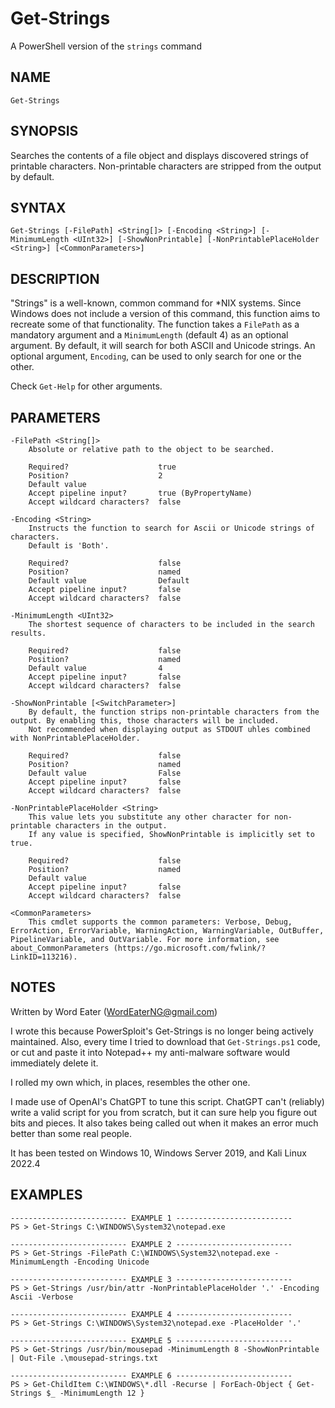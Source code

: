# Get-Strings
  A PowerShell version of the `strings` command

## NAME
  `Get-Strings`
    
## SYNOPSIS
  Searches the contents of a file object and displays discovered strings of printable characters.
  Non-printable characters are stripped from the output by default.
  
## SYNTAX
  `Get-Strings [-FilePath] <String[]> [-Encoding <String>] [-MinimumLength <UInt32>] [-ShowNonPrintable] [-NonPrintablePlaceHolder <String>] [<CommonParameters>]`
 
## DESCRIPTION
  "Strings" is a well-known, common command for *NIX systems. Since Windows does not include a version of this command, this function aims to recreate some of that functionality.
  The function takes a `FilePath` as a mandatory argument and a `MinimumLength` (default 4) as an optional argument.
  By default, it will search for both ASCII and Unicode strings. An optional argument, `Encoding`, can be used to only search for one or the other.
  
  Check `Get-Help` for other arguments.
    
## PARAMETERS
```
-FilePath <String[]>
    Absolute or relative path to the object to be searched.

    Required?                    true
    Position?                    2
    Default value
    Accept pipeline input?       true (ByPropertyName)
    Accept wildcard characters?  false

-Encoding <String>
    Instructs the function to search for Ascii or Unicode strings of characters.
    Default is 'Both'.

    Required?                    false
    Position?                    named
    Default value                Default
    Accept pipeline input?       false
    Accept wildcard characters?  false

-MinimumLength <UInt32>
    The shortest sequence of characters to be included in the search results.

    Required?                    false
    Position?                    named
    Default value                4
    Accept pipeline input?       false
    Accept wildcard characters?  false

-ShowNonPrintable [<SwitchParameter>]
    By default, the function strips non-printable characters from the output. By enabling this, those characters will be included.
    Not recommended when displaying output as STDOUT uhles combined with NonPrintablePlaceHolder.
    
    Required?                    false
    Position?                    named
    Default value                False
    Accept pipeline input?       false
    Accept wildcard characters?  false
        
-NonPrintablePlaceHolder <String>
    This value lets you substitute any other character for non-printable characters in the output.
    If any value is specified, ShowNonPrintable is implicitly set to true.
    
    Required?                    false
    Position?                    named
    Default value                
    Accept pipeline input?       false
    Accept wildcard characters?  false

<CommonParameters>
    This cmdlet supports the common parameters: Verbose, Debug, ErrorAction, ErrorVariable, WarningAction, WarningVariable, OutBuffer, PipelineVariable, and OutVariable. For more information, see about_CommonParameters (https://go.microsoft.com/fwlink/?LinkID=113216).
```
    
## NOTES
  Written by Word Eater (WordEaterNG@gmail.com)
  
  I wrote this because PowerSploit's Get-Strings is no longer being actively maintained.
  Also, every time I tried to download that `Get-Strings.ps1` code, or cut and paste it into Notepad++ my anti-malware software would immediately delete it.
        
  I rolled my own which, in places, resembles the other one.
        
  I made use of OpenAI's ChatGPT to tune this script.
  ChatGPT can't (reliably) write a valid script for you from scratch, but it can sure help you figure out bits and pieces.
  It also takes being called out when it makes an error much better than some real people.
        
  It has been tested on Windows 10, Windows Server 2019, and Kali Linux 2022.4
  
  ## EXAMPLES
  ```
-------------------------- EXAMPLE 1 --------------------------
PS > Get-Strings C:\WINDOWS\System32\notepad.exe

-------------------------- EXAMPLE 2 --------------------------
PS > Get-Strings -FilePath C:\WINDOWS\System32\notepad.exe -MinimumLength -Encoding Unicode

-------------------------- EXAMPLE 3 --------------------------
PS > Get-Strings /usr/bin/attr -NonPrintablePlaceHolder '.' -Encoding Ascii -Verbose

-------------------------- EXAMPLE 4 --------------------------
PS > Get-Strings C:\WINDOWS\System32\notepad.exe -PlaceHolder '.'

-------------------------- EXAMPLE 5 --------------------------
PS > Get-Strings /usr/bin/mousepad -MinimumLength 8 -ShowNonPrintable | Out-File .\mousepad-strings.txt

-------------------------- EXAMPLE 6 --------------------------
PS > Get-ChildItem C:\WINDOWS\*.dll -Recurse | ForEach-Object { Get-Strings $_ -MinimumLength 12 }
```
